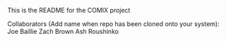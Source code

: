 This is the README for the COMIX project

Collaborators (Add name when repo has been cloned onto your system):
Joe Baillie
Zach Brown
Ash Roushinko